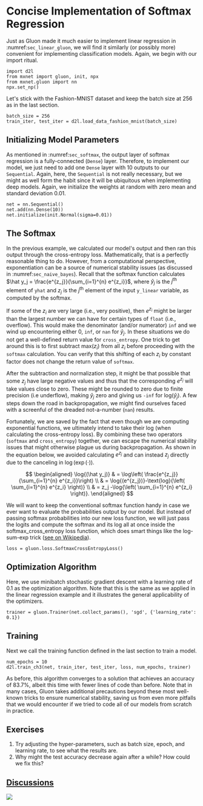 # Concise Implementation of Softmax Regression

Just as Gluon made it much easier
to implement linear regression in :numref:`sec_linear_gluon`,
we will find it similarly (or possibly more)
convenient for implementing classification models.
Again, we begin with our import ritual.

```{.python .input  n=1}
import d2l
from mxnet import gluon, init, npx
from mxnet.gluon import nn
npx.set_np()
```

Let's stick with the Fashion-MNIST dataset 
and keep the batch size at $256$ as in the last section.

```{.python .input  n=2}
batch_size = 256
train_iter, test_iter = d2l.load_data_fashion_mnist(batch_size)
```

## Initializing Model Parameters

As mentioned in :numref:`sec_softmax`,
the output layer of softmax regression 
is a fully-connected (`Dense`) layer.
Therefore, to implement our model,
we just need to add one `Dense` layer 
with 10 outputs to our `Sequential`.
Again, here, the `Sequential` is not really necessary,
but we might as well form the habit since it will be ubiquitous
when implementing deep models.
Again, we initialize the weights at random
with zero mean and standard deviation $0.01$.

```{.python .input  n=3}
net = nn.Sequential()
net.add(nn.Dense(10))
net.initialize(init.Normal(sigma=0.01))
```

## The Softmax

In the previous example, we calculated our model's output
and then ran this output through the cross-entropy loss.
Mathematically, that is a perfectly reasonable thing to do.
However, from a computational perspective, 
exponentiation can be a source of numerical stability issues
(as discussed  in :numref:`sec_naive_bayes`).
Recall that the softmax function calculates
$\hat y_j = \frac{e^{z_j}}{\sum_{i=1}^{n} e^{z_i}}$, 
where $\hat y_j$ is the $j^\mathrm{th}$ element of ``yhat`` 
and $z_j$ is the $j^\mathrm{th}$ element of the input
``y_linear`` variable, as computed by the softmax.

If some of the $z_i$ are very large (i.e., very positive),
then $e^{z_i}$ might be larger than the largest number
we can have for certain types of ``float`` (i.e., overflow).
This would make the denominator (and/or numerator) ``inf`` 
and we wind up encountering either $0$, ``inf``, or ``nan`` for $\hat y_j$.
In these situations we do not get a well-defined 
return value for ``cross_entropy``.
One trick to get around this is to first subtract $\text{max}(z_i)$
from all $z_i$ before proceeding with the ``softmax`` calculation.
You can verify that this shifting of each $z_i$ by constant factor
does not change the return value of ``softmax``.

After the subtraction and normalization step,
it might be that possible that some $z_j$ have large negative values
and thus that the corresponding $e^{z_j}$ will take values close to zero.
These might be rounded to zero due to finite precision (i.e underflow),
making $\hat y_j$ zero and giving us ``-inf`` for $\text{log}(\hat y_j)$.
A few steps down the road in backpropagation,
we might find ourselves faced with a screenful 
of the dreaded not-a-number (``nan``) results.

Fortunately, we are saved by the fact that 
even though we are computing exponential functions, 
we ultimately intend to take their log 
(when calculating the cross-entropy loss).
By combining these two operators 
(``softmax`` and ``cross_entropy``) together,
we can escape the numerical stability issues
that might otherwise plague us during backpropagation.
As shown in the equation below, we avoided calculating $e^{z_j}$
and can instead $z_j$ directly due to the canceling in $\log(\exp(\cdot))$.

$$
\begin{aligned}
\log{(\hat y_j)} & = \log\left( \frac{e^{z_j}}{\sum_{i=1}^{n} e^{z_i}}\right) \\
& = \log{(e^{z_j})}-\text{log}{\left( \sum_{i=1}^{n} e^{z_i} \right)} \\
& = z_j -\log{\left( \sum_{i=1}^{n} e^{z_i} \right)}.
\end{aligned}
$$

We will want to keep the conventional softmax function handy
in case we ever want to evaluate the probabilities output by our model.
But instead of passing softmax probabilities into our new loss function,
we will just pass the logits and compute the softmax and its log
all at once inside the softmax_cross_entropy loss function,
which does smart things like the log-sum-exp trick ([see on Wikipedia](https://en.wikipedia.org/wiki/LogSumExp)).

```{.python .input  n=4}
loss = gluon.loss.SoftmaxCrossEntropyLoss()
```

## Optimization Algorithm

Here, we use minibatch stochastic gradient descent
with a learning rate of $0.1$ as the optimization algorithm.
Note that this is the same as we applied in the linear regression example
and it illustrates the general applicability of the optimizers.

```{.python .input  n=5}
trainer = gluon.Trainer(net.collect_params(), 'sgd', {'learning_rate': 0.1})
```

## Training

Next we call the training function defined in the last section to train a model.

```{.python .input  n=6}
num_epochs = 10
d2l.train_ch3(net, train_iter, test_iter, loss, num_epochs, trainer)
```

As before, this algorithm converges to a solution
that achieves an accuracy of 83.7%,
albeit this time with fewer lines of code than before.
Note that in many cases, Gluon takes additional precautions
beyond these most well-known tricks to ensure numerical stability,
saving us from even more pitfalls that we would encounter
if we tried to code all of our models from scratch in practice.

## Exercises

1. Try adjusting the hyper-parameters, such as batch size, epoch, and learning rate, to see what the results are.
1. Why might the test accuracy decrease again after a while? How could we fix this?

## [Discussions](https://discuss.mxnet.io/t/2337)

![](../img/qr_softmax-regression-gluon.svg)

